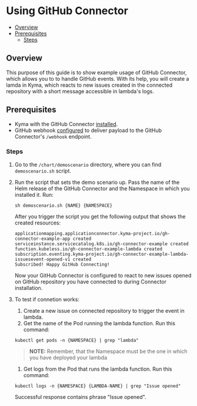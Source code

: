 # Using GitHub Connector <!-- omit in toc -->

- [Overview](#overview)
- [Prerequisites](#prerequisites)
  - [Steps](#steps)

## Overview

This purpose of this guide is to show example usage of GitHub Connector, which allows you to to handle GitHub events. With its help, you will create a lamda in Kyma, which reacts to new issues created in the connected repository with a short message accessible in lambda's logs. 

## Prerequisites

- Kyma with the GitHub Connector [installed](/docs/github-connector/installation.md).
- GitHub webhook [configured](/docs/github-connector/configuration.md) to deliver payload to the GitHub Connector's `/webhook` endpoint.

### Steps

1. Go to the `/chart/demoscenario` directory, where you can find `demoscenario.sh` script.

2. Run the script that sets the demo scenario up. Pass the name of the Helm release of the GitHub Connector and the Namespace in which you installed it. Run:

   ```shell
   sh demoscenario.sh {NAME} {NAMESPACE}
   ```

   After you trigger the script you get the following output that shows the created resources:

   ```
   applicationmapping.applicationconnector.kyma-project.io/gh-connector-example-app created
   serviceinstance.servicecatalog.k8s.io/gh-connector-example created
   function.kubeless.io/gh-connector-example-lambda created
   subscription.eventing.kyma-project.io/gh-connector-example-lambda-issuesevent-opened-v1 created
   Subscribed! Happy GitHub Connecting!
   ```

   Now your GitHub Connector is configured to react to new issues opened on GitHub repository you have connected to during Connector installation.

3. To test if connetion works:
    1.  Create a new issue on connected repository to trigger the event in lambda. 
    2. Get the name of the Pod running the lambda function. Run this command:

   `kubectl get pods -n {NAMESPACE} | grep "lambda"`

   >**NOTE:** Remember, that the Namespace must be the one in which you have deployed your lambda

    1. Get logs from the Pod that runs the lambda function. Run this command:

   `kubectl logs -n {NAMESPACE} {LAMBDA-NAME} | grep "Issue opened"`

    Successful response contains phrase "Issue opened".
